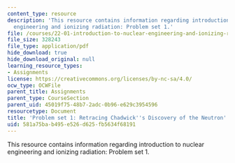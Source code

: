 ```yaml
---
content_type: resource
description: 'This resource contains information regarding introduction to nuclear
  engineering and ionizing radiation: Problem set 1.'
file: /courses/22-01-introduction-to-nuclear-engineering-and-ionizing-radiation-fall-2016/581a75bab495e526d625fb5634f68191_MIT22_01F16_ProblemSet1.pdf
file_size: 328243
file_type: application/pdf
hide_download: true
hide_download_original: null
learning_resource_types:
- Assignments
license: https://creativecommons.org/licenses/by-nc-sa/4.0/
ocw_type: OCWFile
parent_title: Assignments
parent_type: CourseSection
parent_uid: 45019f75-48b7-2adc-0b96-e629c3954596
resourcetype: Document
title: 'Problem set 1: Retracing Chadwick''s Discovery of the Neutron'
uid: 581a75ba-b495-e526-d625-fb5634f68191
---
```

This resource contains information regarding introduction to nuclear engineering and ionizing radiation: Problem set 1.
